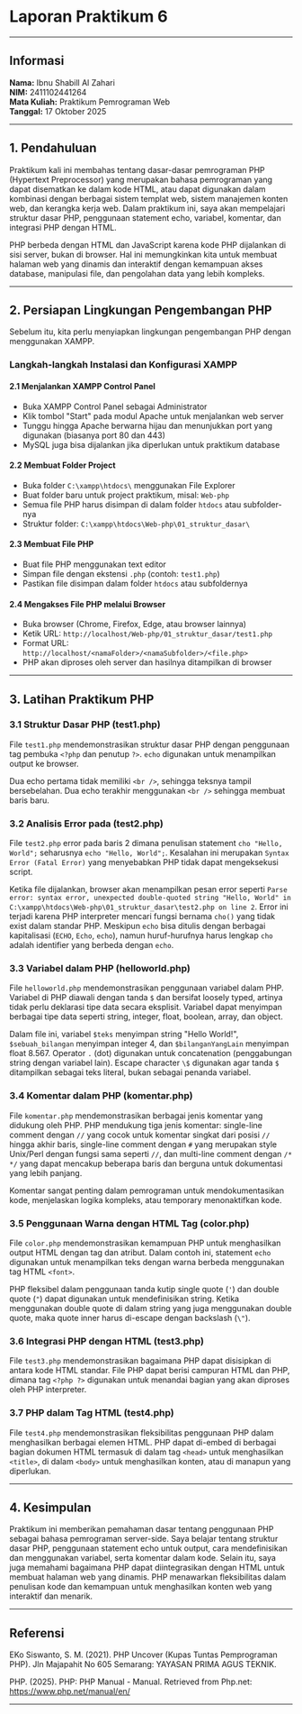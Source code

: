 # Laporan Praktikum 6
---

## Informasi

**Nama:** Ibnu Shabill Al Zahari  
**NIM:** 2411102441264  
**Mata Kuliah:** Praktikum Pemrograman Web  
**Tanggal:** 17 Oktober 2025

---

## 1. Pendahuluan

Praktikum kali ini membahas tentang dasar-dasar pemrograman PHP (Hypertext Preprocessor) yang merupakan bahasa pemrograman yang dapat disematkan ke dalam kode HTML, atau dapat digunakan dalam kombinasi dengan berbagai sistem templat web, sistem manajemen konten web, dan kerangka kerja web. Dalam praktikum ini, saya akan mempelajari struktur dasar PHP, penggunaan statement echo, variabel, komentar, dan integrasi PHP dengan HTML.

PHP berbeda dengan HTML dan JavaScript karena kode PHP dijalankan di sisi server, bukan di browser. Hal ini memungkinkan kita untuk membuat halaman web yang dinamis dan interaktif dengan kemampuan akses database, manipulasi file, dan pengolahan data yang lebih kompleks.

---

## 2. Persiapan Lingkungan Pengembangan PHP

Sebelum itu, kita perlu menyiapkan lingkungan pengembangan PHP dengan menggunakan XAMPP.

### Langkah-langkah Instalasi dan Konfigurasi XAMPP

#### 2.1 Menjalankan XAMPP Control Panel
- Buka XAMPP Control Panel sebagai Administrator
- Klik tombol "Start" pada modul Apache untuk menjalankan web server
- Tunggu hingga Apache berwarna hijau dan menunjukkan port yang digunakan (biasanya port 80 dan 443)
- MySQL juga bisa dijalankan jika diperlukan untuk praktikum database

#### 2.2 Membuat Folder Project
- Buka folder `C:\xampp\htdocs\` menggunakan File Explorer
- Buat folder baru untuk project praktikum, misal: `Web-php`
- Semua file PHP harus disimpan di dalam folder `htdocs` atau subfolder-nya
- Struktur folder: `C:\xampp\htdocs\Web-php\01_struktur_dasar\`

#### 2.3 Membuat File PHP
- Buat file PHP menggunakan text editor
- Simpan file dengan ekstensi `.php` (contoh: `test1.php`)
- Pastikan file disimpan dalam folder `htdocs` atau subfoldernya

#### 2.4 Mengakses File PHP melalui Browser
- Buka browser (Chrome, Firefox, Edge, atau browser lainnya)
- Ketik URL: `http://localhost/Web-php/01_struktur_dasar/test1.php`
- Format URL: `http://localhost/<namaFolder>/<namaSubfolder>/<file.php>`
- PHP akan diproses oleh server dan hasilnya ditampilkan di browser

---

## 3. Latihan Praktikum PHP

### 3.1 Struktur Dasar PHP (test1.php)

File `test1.php` mendemonstrasikan struktur dasar PHP dengan penggunaan tag pembuka `<?php` dan penutup `?>`. `echo` digunakan untuk menampilkan output ke browser. 

Dua echo pertama tidak memiliki `<br />`, sehingga teksnya tampil bersebelahan. Dua echo terakhir menggunakan `<br />` sehingga membuat baris baru.


### 3.2 Analisis Error pada (test2.php)

File `test2.php` error pada baris 2 dimana penulisan statement `cho "Hello, World";` seharusnya `echo "Hello, World";`. Kesalahan ini merupakan ``Syntax Error (Fatal Error)`` yang menyebabkan PHP tidak dapat mengeksekusi script.

Ketika file dijalankan, browser akan menampilkan pesan error seperti `Parse error: syntax error, unexpected double-quoted string "Hello, World" in C:\xampp\htdocs\Web-php\01_struktur_dasar\test2.php on line 2`. Error ini terjadi karena PHP interpreter mencari fungsi bernama `cho()` yang tidak exist dalam standar PHP. Meskipun `echo` bisa ditulis dengan berbagai kapitalisasi (`ECHO`, `Echo`, `echo`), namun huruf-hurufnya harus lengkap  `cho` adalah identifier yang berbeda dengan `echo`.


### 3.3 Variabel dalam PHP (helloworld.php)

File `helloworld.php` mendemonstrasikan penggunaan variabel dalam PHP. Variabel di PHP diawali dengan tanda `$` dan bersifat loosely typed, artinya tidak perlu deklarasi tipe data secara eksplisit. Variabel dapat menyimpan berbagai tipe data seperti string, integer, float, boolean, array, dan object.

Dalam file ini, variabel `$teks` menyimpan string "Hello World!", `$sebuah_bilangan` menyimpan integer 4, dan `$bilanganYangLain` menyimpan float 8.567. Operator `.` (dot) digunakan untuk concatenation (penggabungan string dengan variabel lain). Escape character `\$` digunakan agar tanda `$` ditampilkan sebagai teks literal, bukan sebagai penanda variabel.


### 3.4 Komentar dalam PHP (komentar.php)

File `komentar.php` mendemonstrasikan berbagai jenis komentar yang didukung oleh PHP. PHP mendukung tiga jenis komentar: single-line comment dengan `//` yang cocok untuk komentar singkat dari posisi `//` hingga akhir baris, single-line comment dengan `#` yang merupakan style Unix/Perl dengan fungsi sama seperti `//`, dan multi-line comment dengan `/* */` yang dapat mencakup beberapa baris dan berguna untuk dokumentasi yang lebih panjang.

Komentar sangat penting dalam pemrograman untuk mendokumentasikan kode, menjelaskan logika kompleks, atau temporary menonaktifkan kode.


### 3.5 Penggunaan Warna dengan HTML Tag (color.php)

File `color.php` mendemonstrasikan kemampuan PHP untuk menghasilkan output HTML dengan tag dan atribut. Dalam contoh ini, statement `echo` digunakan untuk menampilkan teks dengan warna berbeda menggunakan tag HTML `<font>`.

PHP fleksibel dalam penggunaan tanda kutip single quote (`'`) dan double quote (`"`) dapat digunakan untuk mendefinisikan string. Ketika menggunakan double quote di dalam string yang juga menggunakan double quote, maka quote inner harus di-escape dengan backslash (`\"`).


### 3.6 Integrasi PHP dengan HTML (test3.php)

File `test3.php` mendemonstrasikan bagaimana PHP dapat disisipkan di antara kode HTML standar. File PHP dapat berisi campuran HTML dan PHP, dimana tag `<?php ?>` digunakan untuk menandai bagian yang akan diproses oleh PHP interpreter.


### 3.7 PHP dalam Tag HTML (test4.php)

File `test4.php` mendemonstrasikan fleksibilitas penggunaan PHP dalam menghasilkan berbagai elemen HTML. PHP dapat di-embed di berbagai bagian dokumen HTML termasuk di dalam tag `<head>` untuk menghasilkan `<title>`, di dalam `<body>` untuk menghasilkan konten, atau di manapun yang diperlukan.


---

## 4. Kesimpulan

Praktikum ini memberikan pemahaman dasar tentang penggunaan PHP sebagai bahasa pemrograman server-side. Saya belajar tentang struktur dasar PHP, penggunaan statement echo untuk output, cara mendefinisikan dan menggunakan variabel, serta komentar dalam kode. Selain itu, saya juga memahami bagaimana PHP dapat diintegrasikan dengan HTML untuk membuat halaman web yang dinamis. PHP menawarkan fleksibilitas dalam penulisan kode dan kemampuan untuk menghasilkan konten web yang interaktif dan menarik.

---

## Referensi

EKo Siswanto, S. M. (2021). PHP Uncover (Kupas Tuntas Pemprograman PHP). Jln Majapahit No 605 Semarang: YAYASAN PRIMA AGUS TEKNIK.

PHP. (2025). PHP: PHP Manual - Manual. Retrieved from Php.net: https://www.php.net/manual/en/


---
